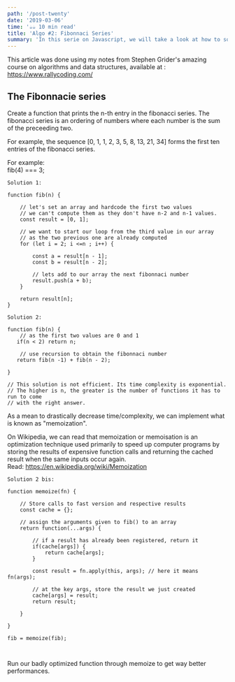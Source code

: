```yaml
---
path: '/post-twenty'
date: '2019-03-06'
time: '☕️☕️ 10 min read'
title: 'Algo #2: Fibonnaci Series'
summary: 'In this serie on Javascript, we will take a look at how to solve the Fibonnacie series.'
---
```


This article was done using my notes from Stephen Grider's amazing course on algorithms and data structures, available at : https://www.rallycoding.com/

## The Fibonnacie series

Create a function that prints the n-th entry in the fibonacci series.
The fibonacci series is an ordering of numbers where each number is the sum of the preceeding two.

For example, the sequence [0, 1, 1, 2, 3, 5, 8, 13, 21, 34] forms the first ten entries of the fibonacci series.<br>

For example:<br>
fib(4) === 3;

```
Solution 1:

function fib(n) {

    // let's set an array and hardcode the first two values
    // we can't compute them as they don't have n-2 and n-1 values.
    const result = [0, 1];

    // we want to start our loop from the third value in our array
    // as the two previous one are already computed
    for (let i = 2; i <=n ; i++) {

        const a = result[n - 1];
        const b = result[n - 2];

        // lets add to our array the next fibonnaci number
        result.push(a + b);
    }

    return result[n];
}
```

```
Solution 2:

function fib(n) {
    // as the first two values are 0 and 1
   if(n < 2) return n;

    // use recursion to obtain the fibonnaci number
   return fib(n -1) + fib(n - 2);

}

// This solution is not efficient. Its time complexity is exponential.
// The higher is n, the greater is the number of functions it has to run to come
// with the right answer.

```

As a mean to drastically decrease time/complexity, we can implement what is known as "memoization".

On Wikipedia, we can read that memoization or memoisation is an optimization technique used primarily to speed up computer programs by storing the results of expensive function calls and returning the cached result when the same inputs occur again.<br>
Read: https://en.wikipedia.org/wiki/Memoization

```
Solution 2 bis:

function memoize(fn) {

    // Store calls to fast version and respective results
    const cache = {};

    // assign the arguments given to fib() to an array
    return function(...args) {

        // if a result has already been registered, return it
        if(cache[args]) {
            return cache[args];
        }

        const result = fn.apply(this, args); // here it means fn(args);

        // at the key args, store the result we just created
        cache[args] = result;
        return result;

    }

}

fib = memoize(fib);



```

Run our badly optimized function through memoize to get way better performances.

